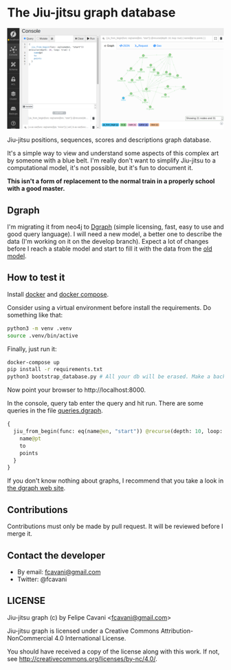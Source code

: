 # The Jiu-jitsu graph database

![Graph - 2020-06-01](https://raw.githubusercontent.com/fcavani/jiu-jitsu-graph/master/dgraph.png)

Jiu-jitsu positions, sequences, scores and descriptions graph database.

It's a simple way to view and understand some aspects of this complex art by someone with a blue belt. I'm really don't want to simplify Jiu-jitsu to a computational model, it's not possible, but it's fun to document it.

**This isn't a form of replacement to the normal train in a properly school with a good master.**

## Dgraph

I'm migrating it from neo4j to [Dgraph](https://dgraph.io) (simple licensing, fast, easy to use and good query language). I will need a new model, a better one to describe the data (I'm working on it on the develop branch). Expect a lot of changes before I reach a stable model and start to fill it with the data from the [old model](https://github.com/fcavani/jiu-jitsu-graph/tree/neo4j-final).

## How to test it

Install [docker](https://www.docker.com/) and [docker compose](https://docs.docker.com/compose/).

Consider using a virtual environment before install the requirements.
Do something like that:

``` bash
python3 -m venv .venv
source .venv/bin/active
```

Finally, just run it:

``` bash
docker-compose up
pip install -r requirements.txt
python3 bootstrap_database.py # All your db will be erased. Make a backup or edit the script.
```

Now point your browser to http://localhost:8000.

In the console, query tab enter the query and hit run.
There are some queries in the file [queries.dgraph](https://github.com/fcavani/jiu-jitsu-graph/blob/master/queries.dgraph).

``` graphql
{
  jiu_from_begin(func: eq(name@en, "start")) @recurse(depth: 10, loop: true) {
    name@pt
    to
    points
  }
}
```

If you don't know nothing about graphs, I recommend
that you take a look in
[the dgraph web site](https://dgraph.io/).

## Contributions

Contributions must only be made by pull request. It will be reviewed before I merge it.

## Contact the developer

- By email: fcavani@gmail.com
- Twitter: @fcavani

## LICENSE

Jiu-jitsu graph (c) by Felipe Cavani \<fcavani@gmail.com\>

Jiu-jitsu graph is licensed under a
Creative Commons Attribution-NonCommercial 4.0 International License.

You should have received a copy of the license along with this
work. If not, see <http://creativecommons.org/licenses/by-nc/4.0/>.
